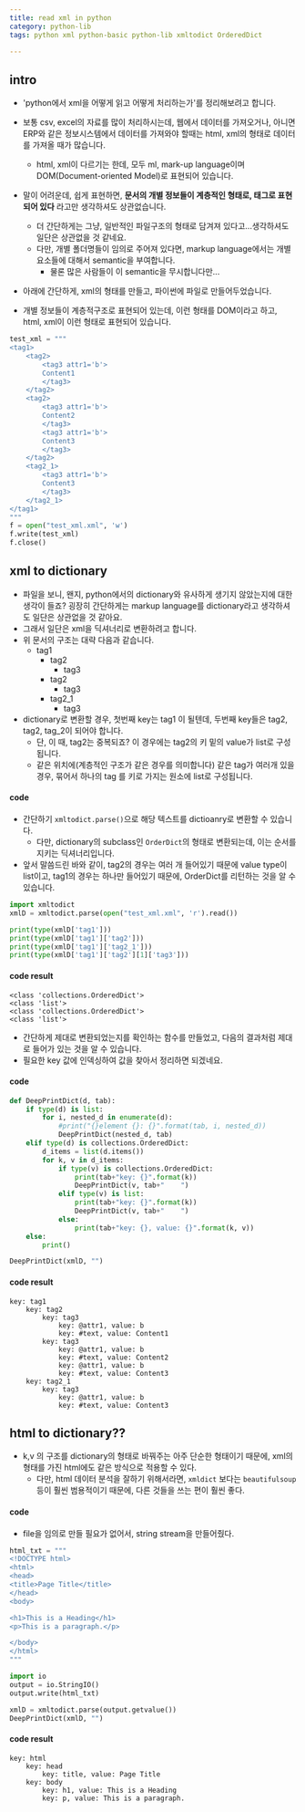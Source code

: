 ```yaml
---
title: read xml in python
category: python-lib
tags: python xml python-basic python-lib xmltodict OrderedDict

---
```


## intro

- 'python에서 xml을 어떻게 읽고 어떻게 처리하는가'를 정리해보려고 합니다. 
- 보통 csv, excel의 자료를 많이 처리하시는데, 웹에서 데이터를 가져오거나, 아니면 ERP와 같은 정보시스템에서 데이터를 가져와야 할때는 html, xml의 형태로 데이터를 가져올 때가 많습니다. 
    - html, xml이 다르기는 한데, 모두 ml, mark-up language이며 DOM(Document-oriented Model)로 표현되어 있습니다. 

- 말이 어려운데, 쉽게 표현하면, **문서의 개별 정보들이 계층적인 형태로, 태그로 표현되어 있다** 라고만 생각하셔도 상관없습니다. 
	- 더 간단하게는 그냥, 일반적인 파일구조의 형태로 담겨져 있다고...생각하셔도 일단은 상관없을 것 같네요. 
	- 다만, 개별 폴더명들이 임의로 주어져 있다면, markup language에서는 개별 요소들에 대해서 semantic을 부여합니다. 
		- 물론 많은 사람들이 이 semantic을 무시합니다만...

- 아래에 간단하게, xml의 형태를 만들고, 파이썬에 파일로 만들어두었습니다. 
- 개별 정보들이 계층적구조로 표현되어 있는데, 이런 형태를 DOM이라고 하고, html, xml이 이런 형태로 표현되어 있습니다. 

``` python
test_xml = """
<tag1>
    <tag2>
        <tag3 attr1='b'>
        Content1
        </tag3>
    </tag2>
    <tag2>
        <tag3 attr1='b'>
        Content2
        </tag3>
        <tag3 attr1='b'>
        Content3
        </tag3>
    </tag2>
    <tag2_1>
        <tag3 attr1='b'>
        Content3
        </tag3>
    </tag2_1>
</tag1>
"""
f = open("test_xml.xml", 'w')
f.write(test_xml)
f.close()
```


## xml to dictionary 

- 파일을 보니, 왠지, python에서의 dictionary와 유사하게 생기지 않았는지에 대한 생각이 들죠? 굉장히 간단하게는 markup language를 dictionary라고 생각하셔도 일단은 상관없을 것 같아요. 
- 그래서 일단은 xml을 딕셔너리로 변환하려고 합니다. 
- 위 문서의 구조는 대략 다음과 같습니다.
    - tag1
        - tag2
            - tag3
        - tag2
            - tag3
        - tag2_1
            - tag3
-  dictionary로 변환할 경우, 첫번째 key는 tag1 이 될텐데, 두번째 key들은 tag2, tag2, tag_2이 되어야 합니다. 
    - 단, 이 때, tag2는 중복되죠? 이 경우에는 tag2의 키 밑의 value가 list로 구성됩니다. 
    - 같은 위치에(계층적인 구조가 같은 경우를 의미합니다) 같은 tag가 여러개 있을 경우, 묶어서 하나의 tag 를 키로 가지는 원소에 list로 구성됩니다. 

#### code 

- 간단하기 `xmltodict.parse()`으로 해당 텍스트를 dictioanry로 변환할 수 있습니다. 
	- 다만, dictionary의 subclass인 `OrderDict`의 형태로 변환되는데, 이는 순서를 지키는 딕셔너리입니다. 
- 앞서 말씀드린 바와 같이, tag2의 경우는 여러 개 들어있기 때문에 value type이 list이고, tag1의 경우는 하나만 들어있기 때문에, OrderDict를 리턴하는 것을 알 수 있습니다. 

```python
import xmltodict
xmlD = xmltodict.parse(open("test_xml.xml", 'r').read())

print(type(xmlD['tag1']))
print(type(xmlD['tag1']['tag2']))
print(type(xmlD['tag1']['tag2_1']))
print(type(xmlD['tag1']['tag2'][1]['tag3']))
```
    
#### code result

```
<class 'collections.OrderedDict'>
<class 'list'>
<class 'collections.OrderedDict'>
<class 'list'>
```


- 간단하게 제대로 변환되었는지를 확인하는 함수를 만들었고, 다음의 결과처럼 제대로 들어가 있는 것을 알 수 있습니다. 
- 필요한 key 값에 인덱싱하여 값을 찾아서 정리하면 되겠네요. 

#### code 

```python
def DeepPrintDict(d, tab):
    if type(d) is list:
        for i, nested_d in enumerate(d):
            #print("{}element {}: {}".format(tab, i, nested_d))
            DeepPrintDict(nested_d, tab)
    elif type(d) is collections.OrderedDict:
        d_items = list(d.items())
        for k, v in d_items:
            if type(v) is collections.OrderedDict:
                print(tab+"key: {}".format(k))
                DeepPrintDict(v, tab+"    ")
            elif type(v) is list:
                print(tab+"key: {}".format(k))
                DeepPrintDict(v, tab+"    ")
            else:
                print(tab+"key: {}, value: {}".format(k, v))
    else:
        print()

DeepPrintDict(xmlD, "")
```


#### code result

```
key: tag1
    key: tag2
        key: tag3
            key: @attr1, value: b
            key: #text, value: Content1
        key: tag3
            key: @attr1, value: b
            key: #text, value: Content2
            key: @attr1, value: b
            key: #text, value: Content3
    key: tag2_1
        key: tag3
            key: @attr1, value: b
            key: #text, value: Content3
```


## html to dictionary?? 

- k,v 의 구조를 dictionary의 형태로 바꿔주는 아주 단순한 형태이기 때문에, xml의 형태를 가진 html에도 같은 방식으로 적용할 수 있다. 
	- 다만, html 데이터 분석을 잘하기 위해서라면, `xmldict` 보다는 `beautifulsoup`등이 훨씬 범용적이기 때문에, 다른 것들을 쓰는 편이 훨씬 좋다. 

#### code 

- file을 임의로 만들 필요가 없어서, string stream을 만들어줬다. 

```python
html_txt = """
<!DOCTYPE html>
<html>
<head>
<title>Page Title</title>
</head>
<body>

<h1>This is a Heading</h1>
<p>This is a paragraph.</p>

</body>
</html>
"""

import io
output = io.StringIO()
output.write(html_txt)

xmlD = xmltodict.parse(output.getvalue())
DeepPrintDict(xmlD, "")
```

#### code result 

```
key: html
    key: head
        key: title, value: Page Title
    key: body
        key: h1, value: This is a Heading
        key: p, value: This is a paragraph.
```
